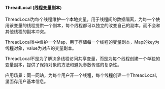 #### ThreadLocal \(线程变量副本\)

ThreadLocal为每个线程维护一个本地变量。用于线程间的数据隔离，为每一个使用该变量的线程提供一个副本，每个线程都可以独立的改变自己的副本，而不会和其他线程的副本冲突。

ThreadLocal类中维护一个Map，用于存储每一个线程的变量副本，Map的key为线程对象，value为对应的变量副本。

ThreadLocal不是为了解决多线程访问共享变量，而是为每个线程创建一个单独的变量副本，提供了保持对象的方法和避免参数传递的复杂性。

应用场景：同一网站，为每个用户开一个线程，每个线程创建一个ThreadLocal，里面存用户基本信息。

